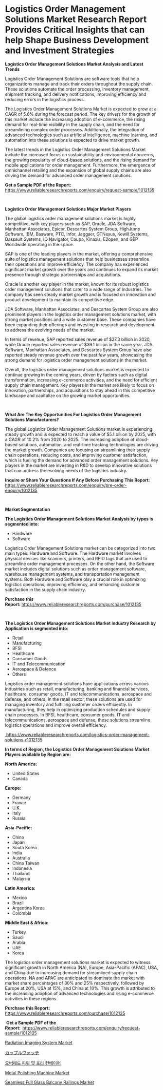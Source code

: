 <p><h1>Logistics Order Management Solutions Market Research Report Provides Critical Insights that can help Shape Business Development and Investment Strategies</h1></p><p><strong>Logistics Order Management Solutions Market Analysis and Latest Trends</strong></p>
<p><p>Logistics Order Management Solutions are software tools that help organizations manage and track their orders throughout the supply chain. These solutions automate the order processing, inventory management, shipment tracking, and delivery notifications, improving efficiency and reducing errors in the logistics process.</p><p>The Logistics Order Management Solutions Market is expected to grow at a CAGR of 5.6% during the forecast period. The key drivers for the growth of this market include the increasing adoption of e-commerce, the rising demand for real-time visibility in the supply chain, and the need for streamlining complex order processes. Additionally, the integration of advanced technologies such as artificial intelligence, machine learning, and automation into these solutions is expected to drive market growth.</p><p>The latest trends in the Logistics Order Management Solutions Market include the increased focus on sustainability and environmental concerns, the growing popularity of cloud-based solutions, and the rising demand for mobile applications for order management. Furthermore, the emergence of omnichannel retailing and the expansion of global supply chains are also driving the demand for advanced order management solutions.</p></p>
<p><strong>Get a Sample PDF of the Report:&nbsp;</strong> <a href="https://www.reliableresearchreports.com/enquiry/request-sample/1012135">https://www.reliableresearchreports.com/enquiry/request-sample/1012135</a></p>
<p>&nbsp;</p>
<p><strong>Logistics Order Management Solutions Major Market Players</strong></p>
<p><p>The global logistics order management solutions market is highly competitive, with key players such as SAP, Oracle, JDA Software, Manhattan Associates, Epicor, Descartes System Group, HighJump Software, IBM, Basware, PTC, Infor, Jaggaer, GTNexus, Kewill Systems, Dassault Systems, IQ Navigator, Coupa, Kinaxis, E2open, and GEP Worldwide operating in the space. </p><p>SAP is one of the leading players in the market, offering a comprehensive suite of logistics management solutions that help businesses streamline their operations and improve efficiency. The company has experienced significant market growth over the years and continues to expand its market presence through strategic partnerships and acquisitions.</p><p>Oracle is another key player in the market, known for its robust logistics order management solutions that cater to a wide range of industries. The company has seen steady market growth and is focused on innovation and product development to maintain its competitive edge.</p><p>JDA Software, Manhattan Associates, and Descartes System Group are also prominent players in the logistics order management solutions market, with strong market positions and a wide customer base. These companies have been expanding their offerings and investing in research and development to address the evolving needs of the market.</p><p>In terms of revenue, SAP reported sales revenue of $27.3 billion in 2020, while Oracle reported sales revenue of $39.1 billion in the same year. JDA Software, Manhattan Associates, and Descartes System Group have also reported steady revenue growth over the past few years, showcasing the strong demand for logistics order management solutions in the market.</p><p>Overall, the logistics order management solutions market is expected to continue growing in the coming years, driven by factors such as digital transformation, increasing e-commerce activities, and the need for efficient supply chain management. Key players in the market are likely to focus on innovation, partnerships, and acquisitions to stay ahead in this competitive landscape and capitalize on the growing market opportunities.</p></p>
<p>&nbsp;</p>
<p><strong>What Are The Key Opportunities For Logistics Order Management Solutions Manufacturers?</strong></p>
<p><p>The global Logistics Order Management Solutions market is experiencing steady growth and is expected to reach a value of $5.1 billion by 2025, with a CAGR of 10.2% from 2020 to 2025. The increasing adoption of cloud-based solutions, automation, and real-time tracking technologies are driving the market growth. Companies are focusing on streamlining their supply chain operations, reducing costs, and improving customer satisfaction, which is fueling the demand for advanced order management solutions. Key players in the market are investing in R&D to develop innovative solutions that can address the evolving needs of the logistics industry.</p></p>
<p><strong>Inquire or Share Your Questions If Any Before Purchasing This Report:</strong> <a href="https://www.reliableresearchreports.com/enquiry/pre-order-enquiry/1012135">https://www.reliableresearchreports.com/enquiry/pre-order-enquiry/1012135</a></p>
<p>&nbsp;</p>
<p><strong>Market Segmentation</strong></p>
<p><strong>The Logistics Order Management Solutions Market Analysis by types is segmented into:</strong></p>
<p><ul><li>Hardware</li><li>Software</li></ul></p>
<p><p>Logistics Order Management Solutions market can be categorized into two main types: Hardware and Software. The Hardware market involves physical devices like scanners, printers, and RFID tags that are used to streamline order management processes. On the other hand, the Software market includes digital solutions such as order management software, warehouse management systems, and transportation management systems. Both Hardware and Software play a crucial role in optimizing logistics operations, improving efficiency, and enhancing customer satisfaction in the supply chain industry.</p></p>
<p><strong>Purchase this Report:&nbsp;</strong><a href="https://www.reliableresearchreports.com/purchase/1012135">https://www.reliableresearchreports.com/purchase/1012135</a></p>
<p>&nbsp;</p>
<p><strong>The Logistics Order Management Solutions Market Industry Research by Application is segmented into:</strong></p>
<p><ul><li>Retail</li><li>Manufacturing</li><li>BFSI</li><li>Healthcare</li><li>Consumer Goods</li><li>IT and Telecommunication</li><li>Aerospace & Defence</li><li>Others</li></ul></p>
<p><p>Logistics order management solutions have applications across various industries such as retail, manufacturing, banking and financial services, healthcare, consumer goods, IT and telecommunications, aerospace and defense, and others. In the retail sector, these solutions are used for managing inventory and fulfilling customer orders efficiently. In manufacturing, they help in optimizing production schedules and supply chain processes. In BFSI, healthcare, consumer goods, IT and telecommunications, aerospace and defense, these solutions streamline logistics operations and improve overall efficiency.</p></p>
<p><a href="https://www.reliableresearchreports.com/logistics-order-management-solutions-r1012135">&nbsp;https://www.reliableresearchreports.com/logistics-order-management-solutions-r1012135</a></p>
<p><strong>In terms of Region, the Logistics Order Management Solutions Market Players available by Region are:</strong></p>
<p>
    <p> <strong> North America: </strong>
        <ul>
            <li>United States</li>
            <li>Canada</li>
        </ul>
        </p> 
    <p> <strong> Europe: </strong>
        <ul>
            <li>Germany</li>
            <li>France</li>
            <li>U.K.</li>
            <li>Italy</li>
            <li>Russia</li>
        </ul>
        </p> 
    <p> <strong> Asia-Pacific: </strong>
        <ul>
            <li>China</li>
            <li>Japan</li>
            <li>South Korea</li>
            <li>India</li>
            <li>Australia</li>
            <li>China Taiwan</li>
            <li>Indonesia</li>
            <li>Thailand</li>
            <li>Malaysia</li>
        </ul>
        </p> 
    <p> <strong> Latin America: </strong>
        <ul>
            <li>Mexico</li>
            <li>Brazil</li>
            <li>Argentina Korea</li>
            <li>Colombia</li>
        </ul>
        </p> 
    <p> <strong> Middle East & Africa: </strong>
        <ul>
            <li>Turkey</li>
            <li>Saudi</li>
            <li>Arabia</li>
            <li>UAE</li>
            <li>Korea</li>
        </ul>
    </p>
    </p>
<p><p>The logistics order management solutions market is expected to witness significant growth in North America (NA), Europe, Asia-Pacific (APAC), USA, and China due to increasing demand for streamlined supply chain operations. NA and APAC are anticipated to dominate the market with market share percentages of 30% and 25% respectively, followed by Europe at 20%, USA at 15%, and China at 10%. This growth is attributed to the increasing adoption of advanced technologies and rising e-commerce activities in these regions.</p></p>
<p><strong>Purchase this Report: </strong><a href="https://www.reliableresearchreports.com/purchase/1012135">https://www.reliableresearchreports.com/purchase/1012135</a></p>
<p>&nbsp;<strong>Get a Sample PDF of the Report:&nbsp;&nbsp;</strong><a href="https://www.reliableresearchreports.com/enquiry/request-sample/1012135">https://www.reliableresearchreports.com/enquiry/request-sample/1012135</a></p>
<p><strong></strong></p>
<p><p><a href="https://github.com/lubmix/Market-Research-Report-List-2/blob/main/radiation-imaging-system-market.md">Radiation Imaging System Market</a></p><p><a href="https://github.com/andym141978/Market-Research-Report-List-1/blob/main/841068457358.md">カップルウォッチ</a></p><p><a href="https://github.com/rick7624/Market-Research-Report-List-1/blob/main/641857655566.md">오버헤드 파워 및 프리 컨베이어</a></p><p><a href="https://www.linkedin.com/pulse/metal-polishing-machine-market-insights-cagr-trends-s8mre">Metal Polishing Machine Market</a></p><p><a href="https://issuu.com/reportprime-2/docs/seamless-full-glass-balcony-railings-market-size-2">Seamless Full Glass Balcony Railings Market</a></p></p>